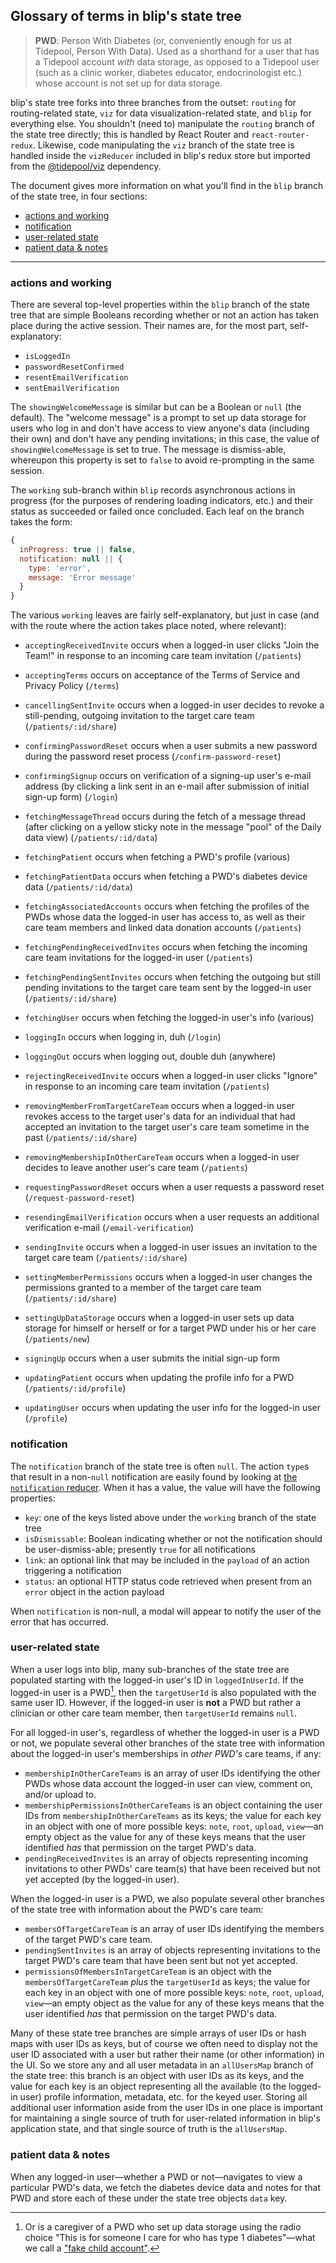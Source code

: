 ## Glossary of terms in blip's state tree

> **PWD**: Person With Diabetes (or, conveniently enough for us at Tidepool, Person With Data). Used as a shorthand for a user that has a Tidepool account *with* data storage, as opposed to a Tidepool user (such as a clinic worker, diabetes educator, endocrinologist etc.) whose account is not set up for data storage.

blip's state tree forks into three branches from the outset: `routing` for routing-related state, `viz` for data visualization-related state, and `blip` for everything else. You shouldn't (need to) manipulate the `routing` branch of the state tree directly; this is handled by React Router and `react-router-redux`. Likewise, code manipulating the `viz` branch of the state tree is handled inside the `vizReducer` included in blip's redux store but imported from the [@tidepool/viz](https://www.npmjs.com/package/@tidepool/viz '@tidepool/viz on npm') dependency.

The document gives more information on what you'll find in the `blip` branch of the state tree, in four sections:

- [actions and working](#actions-and-working)
- [notification](#notification)
- [user-related state](#userrelated-state)
- [patient data & notes](#patient-data--notes)

* * * * *

### actions and working

There are several top-level properties within the `blip` branch of the state tree that are simple Booleans recording whether or not an action has taken place during the active session. Their names are, for the most part, self-explanatory:

- `isLoggedIn`
- `passwordResetConfirmed`
- `resentEmailVerification`
- `sentEmailVerification`

The `showingWelcomeMessage` is similar but can be a Boolean or `null` (the default). The "welcome message" is a prompt to set up data storage for users who log in and don't have access to view anyone's data (including their own) and don't have any pending invitations; in this case, the value of `showingWelcomeMessage` is set to true. The message is dismiss-able, whereupon this property is set to `false` to avoid re-prompting in the same session.

The `working` sub-branch within `blip` records asynchronous actions in progress (for the purposes of rendering loading indicators, etc.) and their status as succeeded or failed once concluded. Each leaf on the branch takes the form:

```js
{
  inProgress: true || false,
  notification: null || {
    type: 'error',
    message: 'Error message'
  }
}
```

The various `working` leaves are fairly self-explanatory, but just in case (and with the route where the action takes place noted, where relevant):

- `acceptingReceivedInvite` occurs when a logged-in user clicks "Join the Team!" in response to an incoming care team invitation (`/patients`)

- `acceptingTerms` occurs on acceptance of the Terms of Service and Privacy Policy (`/terms`)

- `cancellingSentInvite` occurs when a logged-in user decides to revoke a still-pending, outgoing invitation to the target care team (`/patients/:id/share`)

- `confirmingPasswordReset` occurs when a user submits a new password during the password reset process (`/confirm-password-reset`)

- `confirmingSignup` occurs on verification of a signing-up user's e-mail address (by clicking a link sent in an e-mail after submission of initial sign-up form) (`/login`)

- `fetchingMessageThread` occurs during the fetch of a message thread (after clicking on a yellow sticky note in the message "pool" of the Daily data view) (`/patients/:id/data`)

- `fetchingPatient` occurs when fetching a PWD's profile (various)

- `fetchingPatientData` occurs when fetching a PWD's diabetes device data (`/patients/:id/data`)

- `fetchingAssociatedAccounts` occurs when fetching the profiles of the PWDs whose data the logged-in user has access to, as well as their care team members and linked data donation accounts (`/patients`)

- `fetchingPendingReceivedInvites` occurs when fetching the incoming care team invitations for the logged-in user (`/patients`)

- `fetchingPendingSentInvites` occurs when fetching the outgoing but still pending invitations to the target care team sent by the logged-in user (`/patients/:id/share`)

- `fetchingUser` occurs when fetching the logged-in user's info (various)

- `loggingIn` occurs when logging in, duh (`/login`)

- `loggingOut` occurs when logging out, double duh (anywhere)

- `rejectingReceivedInvite` occurs when a logged-in user clicks "Ignore" in response to an incoming care team invitation (`/patients`)

- `removingMemberFromTargetCareTeam` occurs when a logged-in user revokes access to the target user's data for an individual that had accepted an invitation to the target user's care team sometime in the past (`/patients/:id/share`)

- `removingMembershipInOtherCareTeam` occurs when a logged-in user decides to leave another user's care team (`/patients`)

- `requestingPasswordReset` occurs when a user requests a password reset (`/request-password-reset`)

- `resendingEmailVerification` occurs when a user requests an additional verification e-mail (`/email-verification`)

- `sendingInvite` occurs when a logged-in user issues an invitation to the target care team (`/patients/:id/share`)

- `settingMemberPermissions` occurs when a logged-in user changes the permissions granted to a member of the target care team (`/patients/:id/share`)

- `settingUpDataStorage` occurs when a logged-in user sets up data storage for himself or herself or for a target PWD under his or her care (`/patients/new`)

- `signingUp` occurs when a user submits the initial sign-up form

- `updatingPatient` occurs when updating the profile info for a PWD (`/patients/:id/profile`)

- `updatingUser` occurs when updating the user info for the logged-in user (`/profile`)

### notification

The `notification` branch of the state tree is often `null`. The action `type`s that result in a non-`null` notification are easily found by looking at [the `notification` reducer](https://github.com/tidepool-org/blip/blob/master/app/redux/reducers/misc.js#L24 'GitHub: blip app/redux/reducers/misc.js notification'). When it has a value, the value will have the following properties:

- `key`: one of the keys listed above under the `working` branch of the state tree
- `isDismissable`: Boolean indicating whether or not the notification should be user-dismiss-able; presently `true` for all notifications
- `link`: an optional link that may be included in the `payload` of an action triggering a notification
- `status`: an optional HTTP status code retrieved when present from an `error` object in the action payload

When `notification` is non-null, a modal will appear to notify the user of the error that has occurred.

### user-related state

When a user logs into blip, many sub-branches of the state tree are populated starting with the logged-in user's ID in `loggedInUserId`. If the logged-in user is a PWD[^a], then the `targetUserId` is also populated with the same user ID. However, if the logged-in user is **not** a PWD but rather a clinician or other care team member, then `targetUserId` remains `null`.

For all logged-in user's, regardless of whether the logged-in user is a PWD or not, we populate several other branches of the state tree with information about the logged-in user's memberships in *other PWD's* care teams, if any:

- `membershipInOtherCareTeams` is an array of user IDs identifying the other PWDs whose data account the logged-in user can view, comment on, and/or upload to.
- `membershipPermissionsInOtherCareTeams` is an object containing the user IDs from `membershipInOtherCareTeams` as its keys; the value for each key in an object with one of more possible keys: `note`, `root`, `upload`, `view`—an empty object as the value for any of these keys means that the user identified *has* that permission on the target PWD's data.
- `pendingReceivedInvites` is an array of objects representing incoming invitations to other PWDs' care team(s) that have been received but not yet accepted (by the logged-in user).

When the logged-in user is a PWD, we also populate several other branches of the state tree with information about the PWD's care team:

- `membersOfTargetCareTeam` is an array of user IDs identifying the members of the target PWD's care team.
- `pendingSentInvites` is an array of objects representing invitations to the target PWD's care team that have been sent but not yet accepted.
- `permissionsOfMembersInTargetCareTeam` is an object with the `membersOfTargetCareTeam` *plus* the `targetUserId` as keys; the value for each key in an object with one of more possible keys: `note`, `root`, `upload`, `view`—an empty object as the value for any of these keys means that the user identified *has* that permission on the target PWD's data.

Many of these state tree branches are simple arrays of user IDs or hash maps with user IDs as keys, but of course we often need to display not the user ID associated with a user but rather their name (or other information) in the UI. So we store any and all user metadata in an `allUsersMap` branch of the state tree: this branch is an object with user IDs as its keys, and the value for each key is an object representing all the available (to the logged-in user) profile information, metadata, etc. for the keyed user. Storing all additional user information aside from the user IDs in one place is important for maintaining a single source of truth for user-related information in blip's application state, and that single source of truth is the `allUsersMap`.

### patient data & notes

When any logged-in user—whether a PWD or not—navigates to view a particular PWD's data, we fetch the diabetes device data and notes for that PWD and store each of these under the state tree objects `data` key.

[^a]: Or is a caregiver of a PWD who set up data storage using the radio choice "This is for someone I care for who has type 1 diabetes"—what we call a ["fake child account"](./FakeChildAccounts.md).

